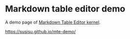# Markdown table editor demo
A demo page of [Markdown Table Editor kernel](https://github.com/susisu/mte-kernel).

https://susisu.github.io/mte-demo/
